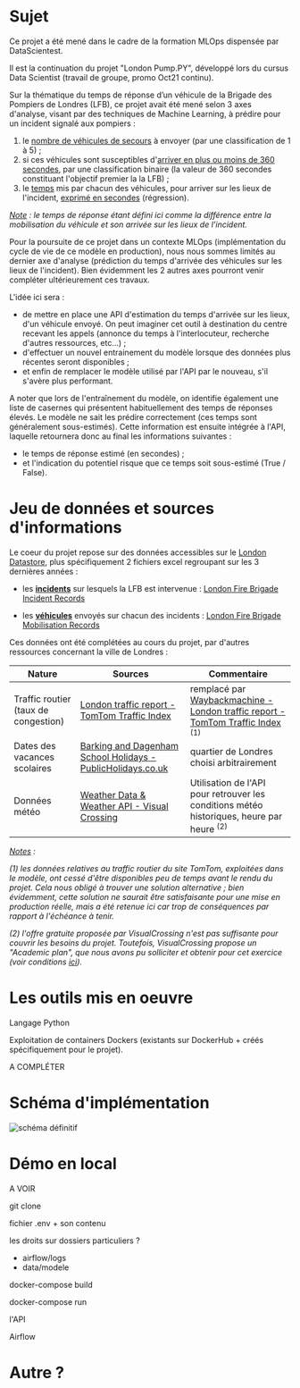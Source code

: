 # Sujet

Ce projet a été mené dans le cadre de la formation MLOps dispensée par DataScientest.

Il est la continuation du projet "London Pump.PY", développé lors du cursus Data Scientist (travail de groupe, promo Oct21 continu).

Sur la thématique du temps de réponse d’un véhicule de la Brigade des Pompiers de Londres (LFB), ce projet avait été mené selon 3 axes d'analyse, visant par des techniques de Machine Learning, à prédire  pour un incident signalé aux pompiers :

 1. le <u>nombre de véhicules de secours</u> à envoyer (par une classification de 1 à 5) ;
 2. si ces véhicules sont susceptibles d'<u>arriver en plus ou moins de 360 secondes</u>, par une classification binaire (la valeur de 360 secondes constituant l'objectif premier la la LFB) ;
 3. le <u>temps</u> mis par chacun des véhicules, pour arriver sur les lieux de l'incident, <u>exprimé en secondes</u> (régression).

*<u>Note</u> : le temps de réponse étant défini ici comme la différence entre la mobilisation du véhicule et son arrivée sur les lieux de l’incident.*

Pour la poursuite de ce projet dans un contexte MLOps (implémentation du cycle de vie de ce modèle en production), nous nous sommes limités au dernier axe d'analyse (prédiction du temps d'arrivée des véhicules sur les lieux de l'incident). Bien évidemment les 2 autres axes pourront venir compléter ultérieurement ces travaux.

L'idée ici sera :

  * de mettre en place une API d'estimation du temps d'arrivée sur les lieux, d'un véhicule envoyé. On peut imaginer cet outil à destination du centre recevant les appels (annonce du temps à l'interlocuteur, recherche d'autres ressources, etc...) ;
  * d'effectuer un nouvel entrainement du modèle lorsque des données plus récentes seront disponibles ;
  * et enfin de remplacer le modèle utilisé par l'API par le nouveau, s'il s'avère plus performant.

A noter que lors de l'entraînement du modèle, on identifie également une liste de casernes qui présentent habituellement des temps de réponses élevés. Le modèle ne sait les prédire correctement (ces temps sont généralement sous-estimés). Cette information est ensuite intégrée à l'API, laquelle retournera donc au final les informations suivantes :

  * le temps de réponse estimé (en secondes) ;
  * et l'indication du potentiel risque que ce temps soit sous-estimé (True / False).


# Jeu de données et sources d'informations

Le coeur du projet repose sur des données accessibles sur le [London Datastore](https://data.london.gov.uk/), plus spécifiquement 2 fichiers excel regroupant sur les 3 dernières années :

  * les **<u>incidents</u>** sur lesquels la LFB est intervenue : [London Fire Brigade Incident Records](https://data.london.gov.uk/dataset/london-fire-brigade-incident-records)

  * les **<u>véhicules</u>** envoyés sur chacun des incidents : [London Fire Brigade Mobilisation Records](https://data.london.gov.uk/dataset/london-fire-brigade-mobilisation-records)


Ces données ont été complétées au cours du projet, par d'autres ressources concernant la ville de Londres :


|Nature                        |Sources                                                                                                                                                |Commentaire                                                                                                                                                                       |
|------------------------------------|-------------------------------------------------------------------------------------------------------------------------------------------------------|----------------------------------------------------------------------------------------------------------------------------------------------------------------------------------|
|Traffic routier (taux de congestion)|[London traffic report - TomTom Traffic Index](https://www.tomtom.com/traffic-index/london-traffic/)                                                   |remplacé par [Waybackmachine - London traffic report - TomTom Traffic Index](https://web.archive.org/web/20221118182654/https://www.tomtom.com/traffic-index/london-traffic/) <sup>(1)</sup> |
|Dates des vacances scolaires        |[Barking and Dagenham School Holidays - PublicHolidays.co.uk](https://publicholidays.co.uk/school-holidays/england/barking-and-dagenham/)| quartier de Londres choisi arbitrairement
|Données météo                       |[Weather Data & Weather API - Visual Crossing](https://www.visualcrossing.com/)                                                                        |Utilisation de l'API pour retrouver les conditions météo historiques, heure par heure <sup>(2)</sup>                                                                                             |

*<u>Notes</u> :*

*(1) les données relatives au traffic routier du site TomTom, exploitées dans le modèle, ont cessé d'être disponibles peu de temps avant le rendu du projet. Cela nous obligé à trouver une solution alternative ; bien évidemment, cette solution ne saurait être satisfaisante pour une mise en production réelle, mais a été retenue ici car trop de conséquences par rapport à l'échéance à tenir.*

*(2) l'offre gratuite proposée par VisualCrossing n'est pas suffisante pour couvrir les besoins du projet. Toutefois, VisualCrossing propose un "Academic plan", que nous avons pu solliciter et obtenir pour cet exercice (voir conditions [ici](https://www.visualcrossing.com/resources/documentation/weather-data/academic-student-and-research-discounts-for-weather-data/)).*


# Les outils mis en oeuvre

Langage Python

Exploitation de containers Dockers (existants sur DockerHub + créés spécifiquement pour le projet).

A COMPLÉTER

# Schéma d'implémentation

![schéma définitif](lien/vers/Diagramme_projet.drawio.png)

# Démo en local

A VOIR

git clone

fichier .env + son contenu

les droits sur dossiers particuliers ?

* airflow/logs
* data/modele

docker-compose build

docker-compose run

l'API

Airflow

# Autre ?


